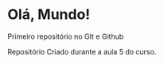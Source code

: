 # Olá, Mundo!
 Primeiro repositório no GIt e Github
 
 Repositório Criado durante a aula 5 do curso.
